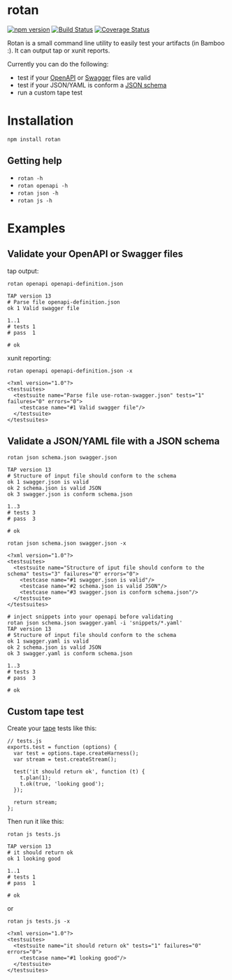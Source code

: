 rotan
=====

[![npm version][npm-badge]][npm-url]
[![Build Status][travis-badge]][travis-url]
[![Coverage Status][coveralls-badge]][coveralls-url]

Rotan is a small command line utility to easily test your artifacts (in Bamboo :). It can output tap or xunit reports.

Currently you can do the following:

  - test if your [OpenAPI](https://openapis.org) or [Swagger](http://swagger.io) files are valid
  - test if your JSON/YAML is conform a [JSON schema](http://json-schema.org)  
  - run a custom tape test


# Installation

```
npm install rotan
```

## Getting help

- `rotan -h`
- `rotan openapi -h`
- `rotan json -h`
- `rotan js -h`


# Examples

## Validate your OpenAPI or Swagger files

tap output:

```
rotan openapi openapi-definition.json

TAP version 13
# Parse file openapi-definition.json
ok 1 Valid swagger file

1..1
# tests 1
# pass  1

# ok
```

xunit reporting:

```
rotan openapi openapi-definition.json -x

<?xml version="1.0"?>
<testsuites>
  <testsuite name="Parse file use-rotan-swagger.json" tests="1" failures="0" errors="0">
    <testcase name="#1 Valid swagger file"/>
  </testsuite>
</testsuites>
```

## Validate a JSON/YAML file with a JSON schema

```
rotan json schema.json swagger.json

TAP version 13
# Structure of input file should conform to the schema
ok 1 swagger.json is valid
ok 2 schema.json is valid JSON
ok 3 swagger.json is conform schema.json

1..3
# tests 3
# pass  3

# ok
```

```
rotan json schema.json swagger.json -x

<?xml version="1.0"?>
<testsuites>
  <testsuite name="Structure of iput file should conform to the schema" tests="3" failures="0" errors="0">
    <testcase name="#1 swagger.json is valid"/>
    <testcase name="#2 schema.json is valid JSON"/>
    <testcase name="#3 swagger.json is conform schema.json"/>
  </testsuite>
</testsuites>
```

```
# inject snippets into your openapi before validating
rotan json schema.json swagger.yaml -i 'snippets/*.yaml'
TAP version 13
# Structure of input file should conform to the schema
ok 1 swagger.yaml is valid
ok 2 schema.json is valid JSON
ok 3 swagger.yaml is conform schema.json

1..3
# tests 3
# pass  3

# ok
```



## Custom tape test

Create your [tape](https://www.npmjs.com/package/tape) tests like this:

```
// tests.js
exports.test = function (options) {
  var test = options.tape.createHarness();
  var stream = test.createStream();

  test('it should return ok', function (t) {
    t.plan(1);
    t.ok(true, 'looking good');
  });

  return stream;
};
```

Then run it like this:


```
rotan js tests.js

TAP version 13
# it should return ok
ok 1 looking good

1..1
# tests 1
# pass  1

# ok
```

or

```
rotan js tests.js -x

<?xml version="1.0"?>
<testsuites>
  <testsuite name="it should return ok" tests="1" failures="0" errors="0">
    <testcase name="#1 looking good"/>
  </testsuite>
</testsuites>
```


[npm-badge]: https://badge.fury.io/js/rotan.svg
[npm-url]: https://badge.fury.io/js/rotan
[travis-badge]: https://travis-ci.org/orangewise/rotan.svg?branch=master
[travis-url]: https://travis-ci.org/orangewise/rotan
[coveralls-badge]: https://coveralls.io/repos/github/orangewise/rotan/badge.svg?branch=master
[coveralls-url]: https://coveralls.io/github/orangewise/rotan?branch=master

